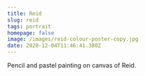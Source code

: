 ```yaml
---
title: Reid
slug: reid
tags: portrait
homepage: false
image: /images/reid-colour-poster-copy.jpg
date: 2020-12-04T11:46:41.380Z
---
```

Pencil and pastel painting on canvas of Reid.
